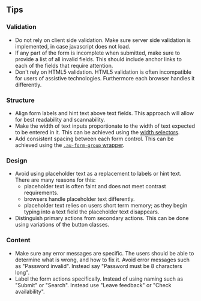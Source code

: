 ## Tips

### Validation

- Do not rely on client side validation. Make sure server side validation is implemented, in case javascript does not load.
- If any part of the form is incomplete when submitted, make sure to provide a list of all invalid fields. This should include anchor links to each of the fields that require attention.
- Don't rely on HTML5 validation. HTML5 validation is often incompatible for users of assistive technologies. Furthermore each browser handles it differently.


### Structure

- Align form labels and hint text above text fields. This approach will allow for best readability and scannability.
- Make the width of text inputs proportionate to the width of text expected to be entered in it. This can be achieved using the [width selectors](https://designsystem.gov.au/components/text-inputs/#different-width-sizes-for-inputs).
- Add consistent spacing between each form control. This can be achieved using the [`.au-form-group` wrapper](https://designsystem.gov.au/components/form/#form-groups).

### Design

- Avoid using placeholder text as a replacement to labels or hint text. There are many reasons for this:
    - placeholder text is often faint and does not meet contrast requirements.
    - browsers handle placeholder text differently.
    - placeholder text relies on users short term memory; as they begin typing into a text field the placeholder text disappears.
- Distinguish primary actions from secondary actions. This can be done using variations of the button classes.


### Content

- Make sure any error messages are specific. The users should be able to determine what is wrong, and how to fix it. Avoid error messages such as "Password invalid". Instead say "Password must be 8 characters long".
- Label the form actions specifically. Instead of using naming such as "Submit" or "Search". Instead use "Leave feedback" or "Check availability".
